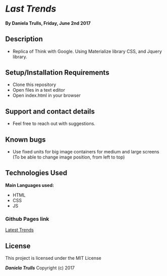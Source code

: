 # _Last Trends_

#### By **Daniela Trulls, Friday, June 2nd 2017**

## Description

* Replica of Think with Google. Using Materialize library CSS, and Jquery library.

## Setup/Installation Requirements

* Clone this repository
* Open files in a text editor
* Open index.html in your browser


## Support and contact details

* Feel free to reach out with suggestions.

## Known bugs

* Use fixed units for big image containers for medium and large screens (To be able to change image position, from left to top)

## Technologies Used

**Main Languages used:**

* HTML
* CSS
* JS

### Github Pages link
[Latest Trends](https://danitlls.github.io/latest-trends/)


## License

This project is licensed under the MIT License

**_Daniela Trulls_** Copyright (c) 2017
